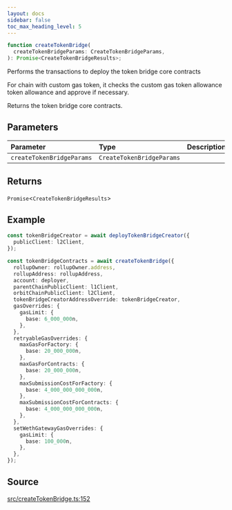 ```yaml
---
layout: docs
sidebar: false
toc_max_heading_level: 5
---
```


```ts
function createTokenBridge(
  createTokenBridgeParams: CreateTokenBridgeParams,
): Promise<CreateTokenBridgeResults>;
```

Performs the transactions to deploy the token bridge core contracts

For chain with custom gas token, it checks the custom gas token allowance
token allowance and approve if necessary.

Returns the token bridge core contracts.

## Parameters

| Parameter                 | Type                      | Description |
| :------------------------ | :------------------------ | :---------- |
| `createTokenBridgeParams` | `CreateTokenBridgeParams` |             |

## Returns

`Promise`\<`CreateTokenBridgeResults`\>

## Example

```ts
const tokenBridgeCreator = await deployTokenBridgeCreator({
  publicClient: l2Client,
});

const tokenBridgeContracts = await createTokenBridge({
  rollupOwner: rollupOwner.address,
  rollupAddress: rollupAddress,
  account: deployer,
  parentChainPublicClient: l1Client,
  orbitChainPublicClient: l2Client,
  tokenBridgeCreatorAddressOverride: tokenBridgeCreator,
  gasOverrides: {
    gasLimit: {
      base: 6_000_000n,
    },
  },
  retryableGasOverrides: {
    maxGasForFactory: {
      base: 20_000_000n,
    },
    maxGasForContracts: {
      base: 20_000_000n,
    },
    maxSubmissionCostForFactory: {
      base: 4_000_000_000_000n,
    },
    maxSubmissionCostForContracts: {
      base: 4_000_000_000_000n,
    },
  },
  setWethGatewayGasOverrides: {
    gasLimit: {
      base: 100_000n,
    },
  },
});
```

## Source

[src/createTokenBridge.ts:152](https://github.com/OffchainLabs/arbitrum-orbit-sdk/blob/9d5595a042e42f7d6b9af10a84816c98ea30f330/src/createTokenBridge.ts#L152)
